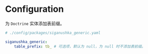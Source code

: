 # Configuration

为 `Doctrine` 实体添加表前缀。

```yaml
# ./config/packages/siganushka_generic.yaml

siganushka_generic:
    table_prefix: tb_ # 可选项，默认为 null，为 null 时不添加表前缀。
```

